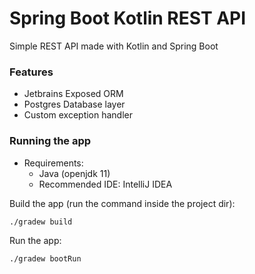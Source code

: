 # Spring Boot Kotlin REST API

Simple REST API made with Kotlin and Spring Boot

### Features
- Jetbrains Exposed ORM
- Postgres Database layer
- Custom exception handler

### Running the app
- Requirements: 
  - Java (openjdk 11)
  - Recommended IDE: IntelliJ IDEA

Build the app (run the command inside the project dir):
```shell
./gradew build
```

Run the app:
```shell
./gradew bootRun
```

